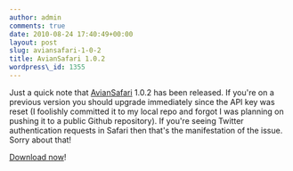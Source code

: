 ```yaml
---
author: admin
comments: true
date: 2010-08-24 17:40:49+00:00
layout: post
slug: aviansafari-1-0-2
title: AvianSafari 1.0.2
wordpress\_id: 1355
---
```


Just a quick note that [AvianSafari](/aviansafari) 1.0.2 has been released.  If you're on a previous version you should upgrade immediately since the API key was reset (I foolishly committed it to my local repo and forgot I was planning on pushing it to a public Github repository).  If you're seeing Twitter authentication requests in Safari then that's the manifestation of the issue.  Sorry about that!

[Download now](http://langui.sh/aviansafari/download.html)!
